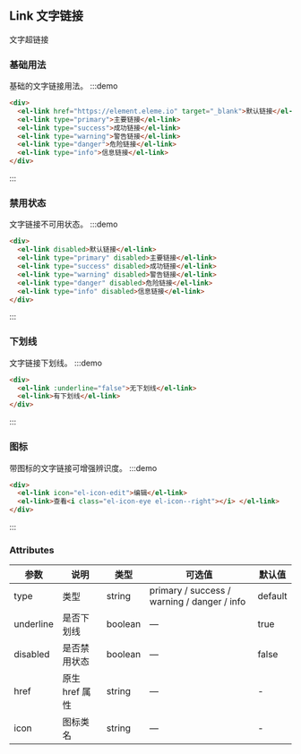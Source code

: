 ## Link 文字链接

文字超链接

### 基础用法
基础的文字链接用法。
:::demo
```html
<div>
  <el-link href="https://element.eleme.io" target="_blank">默认链接</el-link>
  <el-link type="primary">主要链接</el-link>
  <el-link type="success">成功链接</el-link>
  <el-link type="warning">警告链接</el-link>
  <el-link type="danger">危险链接</el-link>
  <el-link type="info">信息链接</el-link>
</div>
```
:::

### 禁用状态
文字链接不可用状态。
:::demo
```html
<div>
  <el-link disabled>默认链接</el-link>
  <el-link type="primary" disabled>主要链接</el-link>
  <el-link type="success" disabled>成功链接</el-link>
  <el-link type="warning" disabled>警告链接</el-link>
  <el-link type="danger" disabled>危险链接</el-link>
  <el-link type="info" disabled>信息链接</el-link>
</div>
```
:::

### 下划线
文字链接下划线。
:::demo
```html
<div>
  <el-link :underline="false">无下划线</el-link>
  <el-link>有下划线</el-link>
</div>
```
:::

### 图标

带图标的文字链接可增强辨识度。
:::demo
```html
<div>
  <el-link icon="el-icon-edit">编辑</el-link>
  <el-link>查看<i class="el-icon-eye el-icon--right"></i> </el-link>
</div>
```
:::

### Attributes

| 参数           | 说明                           | 类型      | 可选值                               | 默认值  |
| -------------- | ------------------------------ | --------- | ------------------------------------ | ------- |
| type           | 类型                   | string  | primary / success / warning / danger / info | default |
| underline      | 是否下划线                         | boolean | —                                    | true    |
| disabled       | 是否禁用状态                       | boolean | —                                    | false   |
| href           | 原生 href 属性                     | string  | —                                    | -       |
| icon           | 图标类名                       | string  | —                                    | -       |
